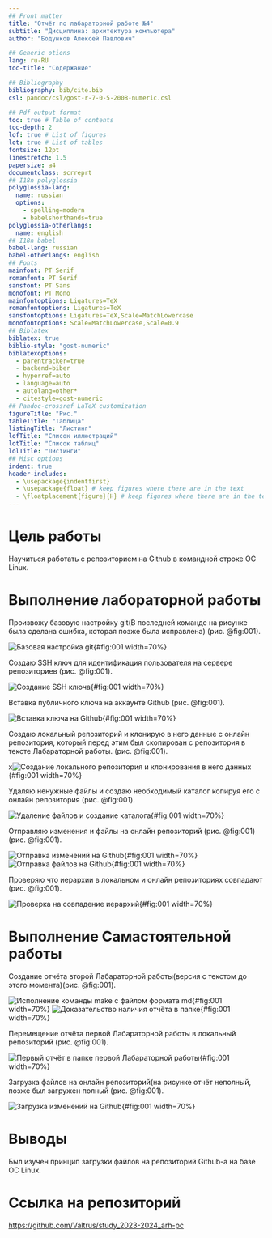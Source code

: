 ```yaml
---
## Front matter
title: "Отчёт по лабараторной работе №4"
subtitle: "Дисциплина: архитектура компьютера"
author: "Бодунков Алексей Павлович"

## Generic otions
lang: ru-RU
toc-title: "Содержание"

## Bibliography
bibliography: bib/cite.bib
csl: pandoc/csl/gost-r-7-0-5-2008-numeric.csl

## Pdf output format
toc: true # Table of contents
toc-depth: 2
lof: true # List of figures
lot: true # List of tables
fontsize: 12pt
linestretch: 1.5
papersize: a4
documentclass: scrreprt
## I18n polyglossia
polyglossia-lang:
  name: russian
  options:
	- spelling=modern
	- babelshorthands=true
polyglossia-otherlangs:
  name: english
## I18n babel
babel-lang: russian
babel-otherlangs: english
## Fonts
mainfont: PT Serif
romanfont: PT Serif
sansfont: PT Sans
monofont: PT Mono
mainfontoptions: Ligatures=TeX
romanfontoptions: Ligatures=TeX
sansfontoptions: Ligatures=TeX,Scale=MatchLowercase
monofontoptions: Scale=MatchLowercase,Scale=0.9
## Biblatex
biblatex: true
biblio-style: "gost-numeric"
biblatexoptions:
  - parentracker=true
  - backend=biber
  - hyperref=auto
  - language=auto
  - autolang=other*
  - citestyle=gost-numeric
## Pandoc-crossref LaTeX customization
figureTitle: "Рис."
tableTitle: "Таблица"
listingTitle: "Листинг"
lofTitle: "Список иллюстраций"
lotTitle: "Список таблиц"
lolTitle: "Листинги"
## Misc options
indent: true
header-includes:
  - \usepackage{indentfirst}
  - \usepackage{float} # keep figures where there are in the text
  - \floatplacement{figure}{H} # keep figures where there are in the text
---
```


# Цель работы

Научиться работать с репозиторием на Github в командной строке ОС Linux. 

# Выполнение лабораторной работы

Произвожу базовую настройку git(В последней команде на рисунке была сделана ошибка, которая позже была исправлена) (рис. @fig:001).

![Базовая настройка git](image/1.png){#fig:001 width=70%}

Создаю SSH ключ для идентификация пользователя на сервере репозиториев (рис. @fig:001).

![Создание SSH ключа](image/2.png){#fig:001 width=70%}

Вставка публичного ключа на аккаунте Github (рис. @fig:001).

![Вставка ключа на Github](image/3.png){#fig:001 width=70%}

Создаю локальный репозиторий и клонирую в него данные с онлайн репозитория, который перед этим был скопирован с репозитория в тексте Лабараторной работы. (рис. @fig:001).

х![Создание локального репозитория и клонирования в него данных](image/4.png){#fig:001 width=70%}

Удаляю ненужные файлы и создаю необходимый каталог копируя его с онлайн репозитория (рис. @fig:001).

![Удаление файлов и создание каталога](image/5.png){#fig:001 width=70%}

Отправляю изменения и файлы на онлайн репозиторий (рис. @fig:001) (рис. @fig:001).

![Отправка изменений на Github](image/6.png){#fig:001 width=70%}
![Отправка файлов на Github](image/7.png){#fig:001 width=70%}

Проверяю что иерархии в локальном и онлайн репозиториях совпадают (рис. @fig:001).

![Проверка на совпадение иерархий](image/8.png){#fig:001 width=70%}

# Выполнение Самастоятельной работы

Создание отчёта второй Лабараторной работы(версия с текстом до этого момента)(рис. @fig:001).

![Исполнение команды make с файлом формата md](image/9.png){#fig:001 width=70%}
![Доказательство наличия отчёта в папке](image/10.png){#fig:001 width=70%}

Перемещение отчёта первой Лабараторной работы в локальный репозиторий (рис. @fig:001).

![Первый отчёт в папке первой Лабараторной работы](image/11.png){#fig:001 width=70%}

Загрузка файлов на онлайн репозиторий(на рисунке отчёт неполный, позже был загружен полный (рис. @fig:001).

![Загрузка изменений на Github](image/12.png){#fig:001 width=70%}

# Выводы

Был изучен принцип загрузки файлов на репозиторий Github-а на базе ОС Linux.

# Ссылка на репозиторий

https://github.com/Valtrus/study_2023-2024_arh-pc
